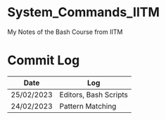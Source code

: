 # System_Commands_IITM

My Notes of the Bash Course from IITM

# Commit Log

|Date|Log|
|----|---|
|25/02/2023|Editors, Bash Scripts|
|24/02/2023|Pattern Matching|
